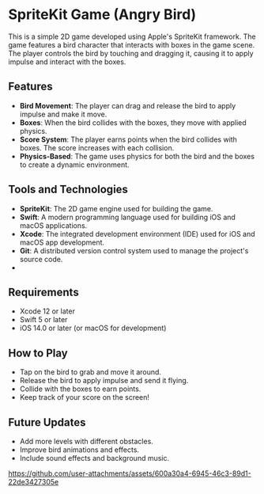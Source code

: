 # SpriteKit Game (Angry Bird)

This is a simple 2D game developed using Apple's SpriteKit framework. The game features a bird character that interacts with boxes in the game scene. The player controls the bird by touching and dragging it, causing it to apply impulse and interact with the boxes.

## Features
- **Bird Movement**: The player can drag and release the bird to apply impulse and make it move.
- **Boxes**: When the bird collides with the boxes, they move with applied physics.
- **Score System**: The player earns points when the bird collides with boxes. The score increases with each collision.
- **Physics-Based**: The game uses physics for both the bird and the boxes to create a dynamic environment.

## Tools and Technologies
- **SpriteKit**: The 2D game engine used for building the game.
- **Swift**: A modern programming language used for building iOS and macOS applications.
- **Xcode**: The integrated development environment (IDE) used for iOS and macOS app development.
- **Git**: A distributed version control system used to manage the project's source code.
- 
## Requirements
- Xcode 12 or later
- Swift 5 or later
- iOS 14.0 or later (or macOS for development)

## How to Play

- Tap on the bird to grab and move it around.
- Release the bird to apply impulse and send it flying.
- Collide with the boxes to earn points.
- Keep track of your score on the screen!

## Future Updates

- Add more levels with different obstacles.
- Improve bird animations and effects.
- Include sound effects and background music.




https://github.com/user-attachments/assets/600a30a4-6945-46c3-89d1-22de3427305e




